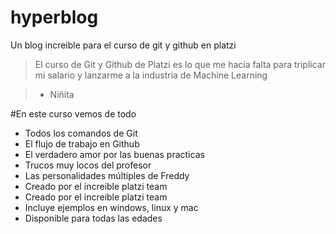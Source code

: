 # hyperblog
Un blog increible para el curso de git y github en platzi

> El curso de Git y Github de Platzi es lo que me hacía falta para triplicar mi salario y lanzarme a la industria de Machine Learning

> - Niñita

#En este curso vemos de todo
* Todos los comandos de Git
* El flujo de trabajo en Github
* El verdadero amor por las buenas practicas
* Trucos muy locos del profesor
* Las personalidades múltiples de Freddy
* Creado por el increible platzi team
* Creado por el increible platzi team
* Incluye ejemplos en windows, linux y mac
* Disponible para todas las edades
